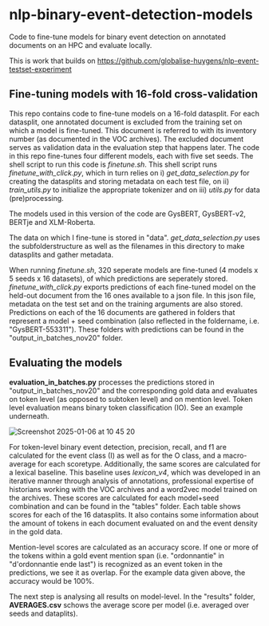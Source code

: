 # nlp-binary-event-detection-models
Code to fine-tune models for binary event detection on annotated documents on an HPC and evaluate locally.

This is work that builds on https://github.com/globalise-huygens/nlp-event-testset-experiment

## Fine-tuning models with 16-fold cross-validation

This repo contains code to fine-tune models on a 16-fold datasplit. For each datasplit, one annotated document is excluded from the training set on which a model is fine-tuned. This document is referred to with its inventory number (as documented in the VOC archives). The excluded document serves as validation data in the evaluation step that happens later. The code in this repo fine-tunes four different models, each with five set seeds. The shell script to run this code is _finetune.sh_. This shell script runs _finetune_with_click.py_, which in turn relies on i) _get_data_selection.py_ for creating the datasplits and storing metadata on each test file, on ii) _train_utils.py_ to initialize the appropriate tokenizer and on iii) _utils.py_ for data (pre)processing. 

The models used in this version of the code are GysBERT, GysBERT-v2, BERTje and XLM-Roberta.

The data on which I fine-tune is stored in "data". _get_data_selection.py_ uses the subfolderstructure as well as the filenames in this directory to make datasplits and gather metadata.

When running _finetune.sh_, 320 seperate models are fine-tuned (4 models x 5 seeds x 16 datasets), of which predictions are seperately stored. _finetune_with_click.py_ exports predictions of each fine-tuned model on the held-out document from the 16 ones available to a json file. In this json file, metadata on the test set and on the training arguments are also stored. Predictions on each of the 16 documents are gathered in folders that represent a model + seed combination (also reflected in the foldername, i.e. "GysBERT-553311"). These folders with predictions can be found in the "output_in_batches_nov20" folder.

## Evaluating the models
__evaluation_in_batches.py__ processes the predictions stored in "output_in_batches_nov20" and the corresponding gold data and evaluates on token level (as opposed to subtoken level) and on mention level. Token level evaluation means binary token classification (IO). See an example underneath.

![Screenshot 2025-01-06 at 10 45 20](https://github.com/user-attachments/assets/de2c8841-82c7-4fcb-b856-fad5fb2caedf)

For token-level binary event detection, precision, recall, and f1 are calculated for the event class (I) as well as for the O class, and a macro-average for each scoretype. Additionally, the same scores are calculated for a lexical baseline. This baseline uses _lexicon_v4_, which was developed in an iterative manner through analysis of annotations, professional expertise of historians working with the VOC archives and a word2vec model trained on the archives. These scores are calculated for each model+seed combination and can be found in the "tables" folder. Each table shows scores for each of the 16 datasplits. It also contains some information about the amount of tokens in each document evaluated on and the event density in the gold data. 

Mention-level scores are calculated as an accuracy score. If one or more of the tokens within a gold event mention span (i.e. "ordonnantie" in "d'ordonnantie ende last") is recognized as an event token in the predictions, we see it as overlap. For the example data given above, the accuracy would be 100%. 

The next step is analysing all results on model-level. In the "results" folder, __AVERAGES.csv__ schows the average score per model (i.e. averaged over seeds and dataplits). 

